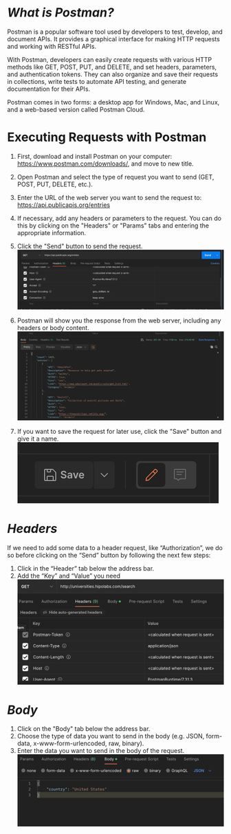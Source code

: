 # *What is Postman?*
Postman is a popular software tool used by developers to test, develop, and document APIs. 
It provides a graphical interface for making HTTP requests and working with RESTful APIs.

With Postman, developers can easily create requests with various HTTP methods like GET, POST, PUT, and DELETE, and set headers, parameters, and authentication tokens. 
They can also organize and save their requests in collections, write tests to automate API testing, and generate documentation for their APIs.

Postman comes in two forms: a desktop app for Windows, Mac, and Linux, and a web-based version called Postman Cloud.
# Executing Requests with Postman
1. First, download and install Postman on your computer: https://www.postman.com/downloads/, and move to new title.
1. Open Postman and select the type of request you want to send (GET, POST, PUT, DELETE, etc.).
1. Enter the URL of the web server you want to send the request to: https://api.publicapis.org/entries
1. If necessary, add any headers or parameters to the request. 
You can do this by clicking on the "Headers" or "Params" tabs and entering the appropriate information.
1. Click the "Send" button to send the request.
![.guides/img/header1](./header1.png)
1. Postman will show you the response from the web server, including any headers or body content.
![.guides/img/body1](./body1.png)

1. If you want to save the request for later use, click the "Save" button and give it a name.
![.guides/img/save](./save.png)
# *Headers*
If we need to add some data to a header request, like “Authorization”, we do so before clicking on the “Send” button by following the next few steps:
1. Click in the “Header” tab below the address bar.
1. Add the “Key” and “Value” you need 
![.guides/img/header2](./header2.png)
# *Body*
1. Click on the "Body" tab below the address bar.
1. Choose the type of data you want to send in the body (e.g. JSON, form-data, x-www-form-urlencoded, raw, binary).
1. Enter the data you want to send in the body of the request.
![.guides/img/body2](./body2.png)